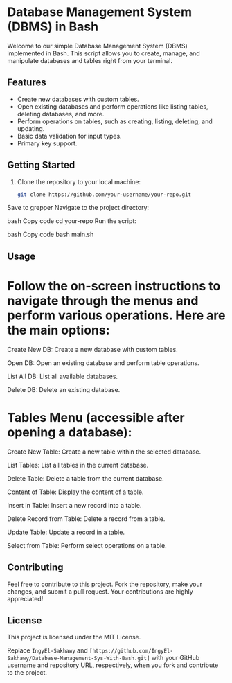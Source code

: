 
# Database Management System (DBMS) in Bash

Welcome to our simple Database Management System (DBMS) implemented in Bash. This script allows you to create, manage, and manipulate databases and tables right from your terminal.

## Features

- Create new databases with custom tables.
- Open existing databases and perform operations like listing tables, deleting databases, and more.
- Perform operations on tables, such as creating, listing, deleting, and updating.
- Basic data validation for input types.
- Primary key support.

## Getting Started

1. Clone the repository to your local machine:

   ```bash
   git clone https://github.com/your-username/your-repo.git
Save to grepper
Navigate to the project directory:

bash
Copy code
cd your-repo
Run the script:

bash
Copy code
bash main.sh

## Usage

# Follow the on-screen instructions to navigate through the menus and perform various operations. Here are the main options:

Create New DB: Create a new database with custom tables.

Open DB: Open an existing database and perform table operations.

List All DB: List all available databases.

Delete DB: Delete an existing database.


# Tables Menu (accessible after opening a database):

Create New Table: Create a new table within the selected database.

List Tables: List all tables in the current database.

Delete Table: Delete a table from the current database.

Content of Table: Display the content of a table.

Insert in Table: Insert a new record into a table.

Delete Record from Table: Delete a record from a table.

Update Table: Update a record in a table.

Select from Table: Perform select operations on a table.

## Contributing
Feel free to contribute to this project. Fork the repository, make your changes, and submit a pull request. Your contributions are highly appreciated!

## License
This project is licensed under the MIT License.

Replace `IngyEl-Sakhawy` and `[https://github.com/IngyEl-Sakhawy/Database-Management-Sys-With-Bash.git]` with your GitHub username and repository URL, respectively, when you fork and contribute to the project.
